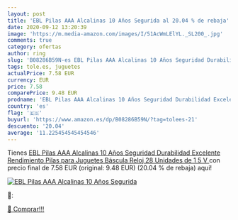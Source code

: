 ```yaml
---
layout: post
title: 'EBL Pilas AAA Alcalinas 10 Años Segurida al 20.04 % de rebaja'
date: 2020-09-12 13:20:39
image: 'https://m.media-amazon.com/images/I/51AcWmLElYL._SL200_.jpg'
comments: true
category: ofertas
author: ring
slug: 'B08286B59N-es EBL Pilas AAA Alcalinas 10 Años Seguridad Durabilidad...'
tags: tole.es, juguetes
actualPrice: 7.58 EUR
currency: EUR
price: 7.58
comparePrice: 9.48 EUR
prodname: 'EBL Pilas AAA Alcalinas 10 Años Seguridad Durabilidad Excelente Rendimiento Pilas para Juguetes Báscula Reloj  28 Unidades de 1 5 V '
country: 'es'
flag: '🇪🇸'
buyurl: 'https://www.amazon.es/dp/B08286B59N/?tag=tolees-21'
descuento: '20.04'
average: '11.225454545454546'
---
```


Tienes [EBL Pilas AAA Alcalinas 10 Años Seguridad Durabilidad Excelente Rendimiento Pilas para Juguetes Báscula Reloj  28 Unidades de 1 5 V ](https://www.amazon.es/dp/B08286B59N/?tag=tolees-21) con precio final de  7.58 EUR (original: 9.48 EUR) (20.04 %  de rebaja) aqui!

[![EBL Pilas AAA Alcalinas 10 Años Segurida](https://m.media-amazon.com/images/I/51AcWmLElYL._SL200_.jpg)](https://www.amazon.es/dp/B08286B59N/?tag=tolees-21)

🔎:


[🛒 Comprar!!!](https://www.amazon.es/dp/B08286B59N/?tag=tolees-21)
